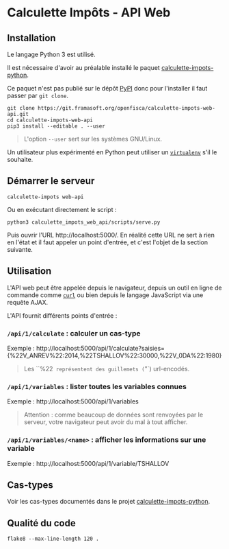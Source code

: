 # Calculette Impôts - API Web

## Installation

Le langage Python 3 est utilisé.

Il est nécessaire d'avoir au préalable installé le paquet [calculette-impots-python](https://git.framasoft.org/openfisca/calculette-impots-python).

Ce paquet n'est pas publié sur le dépôt [PyPI](https://pypi.python.org/pypi) donc pour l'installer il faut passer par `git clone`.

```
git clone https://git.framasoft.org/openfisca/calculette-impots-web-api.git
cd calculette-impots-web-api
pip3 install --editable . --user
```

> L'option `--user` sert sur les systèmes GNU/Linux.

Un utilisateur plus expérimenté en Python peut utiliser
un [`virtualenv`](https://virtualenv.readthedocs.org/en/latest/) s'il le souhaite.

## Démarrer le serveur

```
calculette-impots web-api
```

Ou en exécutant directement le script :

``
python3 calculette_impots_web_api/scripts/serve.py
``

Puis ouvrir l'URL http://localhost:5000/.
En réalité cette URL ne sert à rien en l'état et il faut appeler un point d'entrée,
et c'est l'objet de la section suivante.

## Utilisation

L'API web peut être appelée depuis le navigateur, depuis un outil en ligne de commande comme
[`curl`](https://curl.haxx.se/) ou bien depuis le langage JavaScript via une requête AJAX.

L'API fournit différents points d'entrée :

### `/api/1/calculate` : calculer un cas-type

Exemple :
http://localhost:5000/api/1/calculate?saisies={%22V_ANREV%22:2014,%22TSHALLOV%22:30000,%22V_0DA%22:1980}

> Les ``%22` représentent des guillemets (`"`) url-encodés.

### `/api/1/variables` : lister toutes les variables connues

Exemple :
http://localhost:5000/api/1/variables

> Attention : comme beaucoup de données sont renvoyées par le serveur, votre navigateur peut avoir du mal à tout afficher.

### `/api/1/variables/<name>` : afficher les informations sur une variable

Exemple :
http://localhost:5000/api/1/variable/TSHALLOV

## Cas-types

Voir les cas-types documentés dans le projet [calculette-impots-python](https://git.framasoft.org/openfisca/calculette-impots-python).

## Qualité du code

```
flake8 --max-line-length 120 .
```
